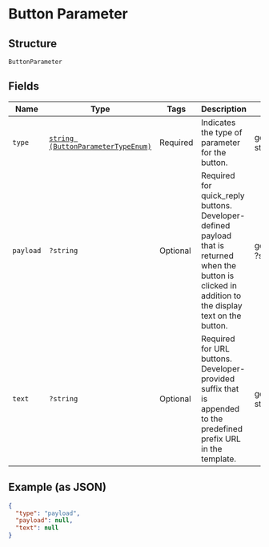 
# Button Parameter

## Structure

`ButtonParameter`

## Fields

| Name | Type | Tags | Description | Getter | Setter |
|  --- | --- | --- | --- | --- | --- |
| `type` | [`string (ButtonParameterTypeEnum)`](../../doc/models/button-parameter-type-enum.md) | Required | Indicates the type of parameter for the button. | getType(): string | setType(string type): void |
| `payload` | `?string` | Optional | Required for quick_reply buttons. Developer-defined payload that is returned when the button is clicked in addition to the display text on the button. | getPayload(): ?string | setPayload(?string payload): void |
| `text` | `?string` | Optional | Required for URL buttons. Developer-provided suffix that is appended to the predefined prefix URL in the template. | getText(): ?string | setText(?string text): void |

## Example (as JSON)

```json
{
  "type": "payload",
  "payload": null,
  "text": null
}
```


